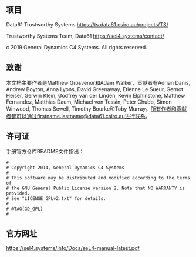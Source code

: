 ## 项目

Data61 Trustworthy Systems
https://ts.data61.csiro.au/projects/TS/

Trustworthy Systems Team, Data61
https://sel4.systems/contact/

c 2019 General Dynamics C4 Systems.
All rights reserved.

## 致谢

本文档主要作者是Matthew Grosvenor和Adam Walker，贡献者有Adrian Danis, Andrew Boyton, Anna Lyons, David Greenaway, Etienne Le Sueur, Gernot Heiser, Gerwin Klein, Godfrey van der Linden, Kevin Elphinstone, Matthew Fernandez, Matthias Daum, Michael von Tessin, Peter Chubb, Simon Winwood, Thomas Sewell, Timothy Bourke和Toby Murray。所有作者和贡献者都可以通过firstname.lastname@data61.csiro.au进行联系。

## 许可证

手册官方仓库README文件指出：
```
#
# Copyright 2014, General Dynamics C4 Systems
#
# This software may be distributed and modified according to the terms of
# the GNU General Public License version 2. Note that NO WARRANTY is provided.
# See "LICENSE_GPLv2.txt" for details.
#
# @TAG(GD_GPL)
#
```

## 官方网址

https://sel4.systems/Info/Docs/seL4-manual-latest.pdf
